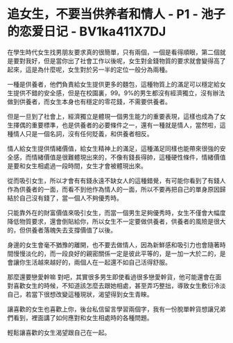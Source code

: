 # 追女生，不要当供养者和情人 - P1 - 池子的恋爱日记 - BV1ka411X7DJ

在學生時代女生找男朋友要求真的很簡單，只有兩個，一個是看得順眼，第二個就是要對我好，但是當你出了社會工作以後呢，女生對金錢物質的要求就會變得高了起來，這是為什麼呢，女生對於另一半的定位一般分為兩種。

一種是供養者，他們負責給女生提供更多的麵包，這種物質上的滿足可以穩定給女生提供不錯的安全感，但是在校園裏，99。9%的男生都沒有經濟獨立，沒有辦法做到供養者，而女生本身也有穩定的零花錢，不需要供養者。

但是一旦到了社會上，經濟獨立是體現一個男生能力的重要表現，這樣也成為了女生擇偶的重要標準，也是供養者的必要條件之一，還有一種就是情人，當然啦，這種情人只是一個名詞，沒有任何貶義，和供養者相反。

情人給女生提供情緒價值，給女生精神上的滿足，這種滿足同樣也能帶來很強的安全感，而情緒價值是很難體現出來的，不像有錢長得帥，這種硬性條件，情緒價值是要和女生相處過一段時間，女生才會被體現出來。

從而吸引女生，所以才會有有錢永遠不缺女人的這種錯覺，有可能你看到了有錢人作為供養者的一面，而看不到他作為情人的一面，所以不要再把自己的單身原因歸結於自己沒有錢了，當一個人不夠優秀時。

只能靠外在的財富價值來吸引女生，而當一個男生足夠優秀時，女生不僅會大幅度降低物質要求，還會倒貼給你，所以女生不一定要做供養者，供養者的風險是很大的，但供養者落魄失去支撐價值了以後。

身邊的女生會毫不猶豫的離開，也不要去做情人，因為新鮮感和吸引力也會隨著時間慢慢淡化的，而一段良好的親密關係一定是彼此平等的，是一加一大於二的，是會讓你生活越來越好的，兩個人在一起還不如自己活得舒服。

那麼還要戀愛幹嘛 對吧，其實很多男生即使看過很多戀愛幹貨，他可能還會在面對喜歡女生的時候，不知道該怎麼去跟她相處，甚至弄巧整拙，導致女生敷衍冷淡自己，若當下很想改變這種現狀，渴望得到女生青睞。

讓喜歡的女生也喜歡上你，後台私信留言學習兩個字，我有一份脫單幹貨想讓兄弟們看到，裡面講了如何應對和女生相處時的各種問題。

輕鬆讓喜歡的女生渴望跟自己在一起。